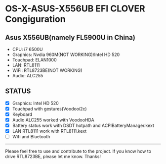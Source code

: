 # OS-X-ASUS-X556UB EFI CLOVER Congiguration

## Asus X556UB(namely FL5900U in China)
- CPU: i7 6500U
- Graphics: Nvdia 960M(NOT WORKING)/Intel HD 520
- Touchpad: ELAN1000
- LAN: RTL8111
- WiFi: RTL8723BE(NOT WORKING)
- Audio: ALC255

## STATUS
  - [x] Graphics: Intel HD 520
  - [x] Touchpad with gestures(Voodooi2c)
  - [x] Keyboard
  - [x] Audio ALC255 worked with VoodooHDA
  - [x] Battery status work with DSDT hotpath and ACPIBatteryManager.kext
  - [x] LAN RTL8111 work with RTL8111.kext
  - [ ] Wifi and Bluetooth

---
Please feel free to use and contribute to the project. If you know how to drive RTL8723BE, please let me know. Thanks!
